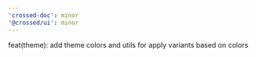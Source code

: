 ```yaml
---
'crossed-doc': minor
'@crossed/ui': minor
---
```


feat(theme): add theme colors and utils for apply variants based on colors
